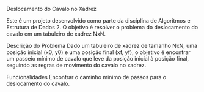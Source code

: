 Deslocamento do Cavalo no Xadrez

Este é um projeto desenvolvido como parte da disciplina de Algoritmos e Estrutura de Dados 2. O objetivo é resolver o problema do deslocamento do cavalo em um tabuleiro de xadrez NxN.

Descrição do Problema
Dado um tabuleiro de xadrez de tamanho NxN, uma posição inicial (x0, y0) e uma posição final (xf, yf), o objetivo é encontrar um passeio mínimo de cavalo que leve da posição inicial à posição final, seguindo as regras de movimento do cavalo no xadrez.

Funcionalidades
Encontrar o caminho mínimo de passos para o deslocamento do cavalo.
